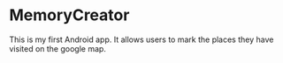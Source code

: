 # MemoryCreator
This is my first Android app.
It allows users to mark the places they have visited on the google map.
